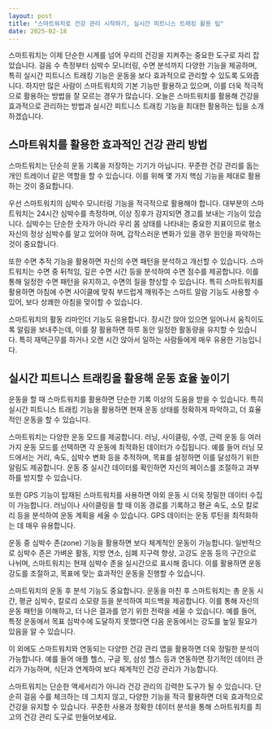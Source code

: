 ```yaml
---
layout: post
title: "스마트워치로 건강 관리 시작하기, 실시간 피트니스 트래킹 활용 팁"
date: 2025-02-18
---
```


스마트워치는 이제 단순한 시계를 넘어 우리의 건강을 지켜주는 중요한 도구로 자리 잡았습니다. 걸음 수 측정부터 심박수 모니터링, 수면 분석까지 다양한 기능을 제공하며, 특히 실시간 피트니스 트래킹 기능은 운동을 보다 효과적으로 관리할 수 있도록 도와줍니다. 하지만 많은 사람이 스마트워치의 기본 기능만 활용하고 있으며, 이를 더욱 적극적으로 활용하는 방법을 잘 모르는 경우가 많습니다. 오늘은 스마트워치를 활용해 건강을 효과적으로 관리하는 방법과 실시간 피트니스 트래킹 기능을 최대한 활용하는 팁을 소개하겠습니다.

## 스마트워치를 활용한 효과적인 건강 관리 방법

스마트워치는 단순히 운동 기록을 저장하는 기기가 아닙니다. 꾸준한 건강 관리를 돕는 개인 트레이너 같은 역할을 할 수 있습니다. 이를 위해 몇 가지 핵심 기능을 제대로 활용하는 것이 중요합니다.

우선 스마트워치의 심박수 모니터링 기능을 적극적으로 활용해야 합니다. 대부분의 스마트워치는 24시간 심박수를 측정하며, 이상 징후가 감지되면 경고를 보내는 기능이 있습니다. 심박수는 단순한 숫자가 아니라 우리 몸 상태를 나타내는 중요한 지표이므로 평소 자신의 정상 심박수를 알고 있어야 하며, 갑작스러운 변화가 있을 경우 원인을 파악하는 것이 중요합니다.

또한 수면 추적 기능을 활용하면 자신의 수면 패턴을 분석하고 개선할 수 있습니다. 스마트워치는 수면 중 뒤척임, 깊은 수면 시간 등을 분석하여 수면 점수를 제공합니다. 이를 통해 일정한 수면 패턴을 유지하고, 수면의 질을 향상할 수 있습니다. 특히 스마트워치를 활용하면 아침에 수면 사이클에 맞춰 부드럽게 깨워주는 스마트 알람 기능도 사용할 수 있어, 보다 상쾌한 아침을 맞이할 수 있습니다.

스마트워치의 활동 리마인더 기능도 유용합니다. 장시간 앉아 있으면 일어나서 움직이도록 알림을 보내주는데, 이를 잘 활용하면 하루 동안 일정한 활동량을 유지할 수 있습니다. 특히 재택근무를 하거나 오랜 시간 앉아서 일하는 사람들에게 매우 유용한 기능입니다.

## 실시간 피트니스 트래킹을 활용해 운동 효율 높이기

운동을 할 때 스마트워치를 활용하면 단순한 기록 이상의 도움을 받을 수 있습니다. 특히 실시간 피트니스 트래킹 기능을 활용하면 현재 운동 상태를 정확하게 파악하고, 더 효율적인 운동을 할 수 있습니다.

스마트워치는 다양한 운동 모드를 제공합니다. 러닝, 사이클링, 수영, 근력 운동 등 여러 가지 운동 모드를 선택하면 각 운동에 최적화된 데이터가 수집됩니다. 예를 들어 러닝 모드에서는 거리, 속도, 심박수 변화 등을 추적하며, 목표를 설정하면 이를 달성하기 위한 알림도 제공합니다. 운동 중 실시간 데이터를 확인하면 자신의 페이스를 조절하고 과부하를 방지할 수 있습니다.

또한 GPS 기능이 탑재된 스마트워치를 사용하면 야외 운동 시 더욱 정밀한 데이터 수집이 가능합니다. 러닝이나 사이클링을 할 때 이동 경로를 기록하고 평균 속도, 소모 칼로리 등을 분석하여 운동 계획을 세울 수 있습니다. GPS 데이터는 운동 루틴을 최적화하는 데 매우 유용합니다.

운동 중 심박수 존(zone) 기능을 활용하면 보다 체계적인 운동이 가능합니다. 일반적으로 심박수 존은 가벼운 활동, 지방 연소, 심폐 지구력 향상, 고강도 운동 등의 구간으로 나뉘며, 스마트워치는 현재 심박수 존을 실시간으로 표시해 줍니다. 이를 활용하면 운동 강도를 조절하고, 목표에 맞는 효과적인 운동을 진행할 수 있습니다.

스마트워치의 운동 후 분석 기능도 중요합니다. 운동을 마친 후 스마트워치는 총 운동 시간, 평균 심박수, 칼로리 소모량 등을 분석하여 피드백을 제공합니다. 이를 통해 자신의 운동 패턴을 이해하고, 더 나은 결과를 얻기 위한 전략을 세울 수 있습니다. 예를 들어, 특정 운동에서 목표 심박수에 도달하지 못했다면 다음 운동에서는 강도를 높일 필요가 있음을 알 수 있습니다.

이 외에도 스마트워치와 연동되는 다양한 건강 관리 앱을 활용하면 더욱 정밀한 분석이 가능합니다. 예를 들어 애플 헬스, 구글 핏, 삼성 헬스 등과 연동하면 장기적인 데이터 관리가 가능하며, 식단과 연계하여 보다 체계적인 건강 관리가 가능합니다.

스마트워치는 단순한 액세서리가 아니라 건강 관리의 강력한 도구가 될 수 있습니다. 단순히 걸음 수를 체크하는 데 그치지 않고, 다양한 기능을 적극 활용하면 더욱 효과적으로 건강을 유지할 수 있습니다. 꾸준한 사용과 정확한 데이터 분석을 통해 스마트워치를 최고의 건강 관리 도구로 만들어보세요.

